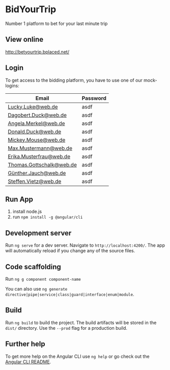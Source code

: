 # BidYourTrip

Number 1 platform to bet for your last minute trip

## View online

http://betyourtrip.bplaced.net/

## Login

To get access to the bidding platform, you have to use one of our mock-logins:

| Email                    | Password |
|--------------------------|----------|
| Lucky.Luke@web.de        | asdf     |
| Dagobert.Duck@web.de     | asdf     |
| Angela.Merkel@web.de     | asdf     |
| Donald.Duck@web.de       | asdf     |
| Mickey.Mouse@web.de      | asdf     |
| Max.Mustermann@web.de    | asdf     |
| Erika.Musterfrau@web.de  | asdf     |
| Thomas.Gottschalk@web.de | asdf     |
| Günther.Jauch@web.de     | asdf     |
| Steffen.Vietz@web.de     | asdf     |

## Run App
1. install node.js
2. run `npm install -g @angular/cli`

## Development server

Run `ng serve` for a dev server. Navigate to `http://localhost:4200/`. The app will automatically reload if you change any of the source files.

## Code scaffolding

Run `ng g component component-name`

You can also use `ng generate directive|pipe|service|class|guard|interface|enum|module`.

## Build

Run `ng build` to build the project. The build artifacts will be stored in the `dist/` directory. Use the `--prod` flag for a production build.

## Further help

To get more help on the Angular CLI use `ng help` or go check out the [Angular CLI README](https://github.com/angular/angular-cli/blob/master/README.md).
